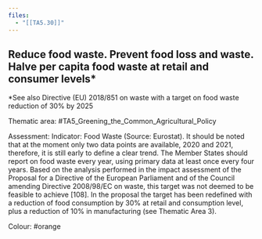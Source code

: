 ```yaml
---
files:
  - "[[TA5.30]]"
---
```

## Reduce food waste. Prevent food loss and waste. Halve per capita food waste at retail and consumer levels*
*See also Directive (EU) 2018/851 on waste with a target on food waste reduction of 30% by 2025

Thematic area: #TA5_Greening_the_Common_Agricultural_Policy

Assessment: Indicator: Food Waste (Source: Eurostat). It should be noted that at the moment only two data points are available, 2020 and 2021, therefore, it is still early to define a clear trend. The Member States should report on food waste every year, using primary data at least once every four years. Based on the analysis performed in the impact assessment of the Proposal for a Directive of the European Parliament and of the Council amending Directive 2008/98/EC on waste, this target was not deemed to be feasible to achieve [108]. In the proposal the target has been redefined with a reduction of food consumption by 30% at retail and consumption level, plus a reduction of 10% in manufacturing (see Thematic Area 3).

Colour: #orange